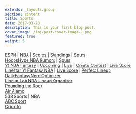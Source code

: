 ```yaml
---
extends: _layouts.group
section: content
title: Sports
date: 2017-03-23
description: This is your first blog post.
cover_image: /img/post-cover-image-2.png
featured: true
weight: 5
---
```

<div class="grid grid-cols-1 xl:grid-cols-2">
        <div>
            <a href="http://global.espn.com/?src=com">ESPN</a>
         | <a href="http://espn.com/nba">NBA</a>
         | <a href="http://www.espn.com/nba/scoreboard">Scores</a>
         | <a href="http://www.espn.com/nba/standings">Standings</a>
         | <a href="http://www.espn.com/nba/team/_/name/sa/san-antonio-spurs">Spurs</a>
     </div>
        <div>
            <a href="http://hoopshype.com/rumors">HoopsHype NBA Rumors</a>
         | <a href="http://hoopshype.com/team/san-antonio-spurs/">Spurs</a>
     </div>
        <div>
            <a href="http://sports.yahoo.com/dailyfantasy">Y! NBA Fantasy</a>
         | <a href="http://sports.yahoo.com/dailyfantasy/contests/upcoming">Upcoming</a>
         | <a href="http://sports.yahoo.com/dailyfantasy/contests/live">Live</a>
         | <a href="http://sports.yahoo.com/dailyfantasy/contest/create">Create Contest</a>
         | <a href="http://sports.yahoo.com/dailyfantasy/research/live">Live Score</a>
     </div>
        <div>
            <a href="http://www.linestarapp.com/DailyDashboard/Sport/NBA/Site/Yahoo">Linestar Y! Fantasy NBA</a>
         | <a href="http://www.linestarapp.com/LiveScoring/Sport/NBA/Site/Yahoo">Live Score</a>
         | <a href="http://www.linestarapp.com/Perfect/Sport/NBA/Site/Yahoo">Perfect Lineup</a>
     </div>
        <div>
            <a href="http://dailyfantasynerd.com/optimizer/yahoo/nba">DailyFantasyNerd Optimizer</a>
        </div>
        <div>
            <a href="https://www.lineuplab.com/nba-lineup-optimizer">Lineup Lab NBA Lineup Organizer</a>
        </div>
        <div>
            <a href="http://www.poundingtherock.com/">Pounding the Rock</a>
        </div>
        <div>
            <a href="https://airalamo.com/">Air Alamo</a>
        </div>
        <div>
            <a href="http://fivethirtyeight.com/sports/">538 Sports</a>
         | <a href="http://fivethirtyeight.com/tag/nba/">NBA</a>
     </div>
        <div>
            <a href="http://abc.net.au/news/sport/">ABC Sport</a>
        </div>
        <div>
            <a href="http://espncricinfo.com/?edition-view=espncricinfo-en-au&amp;set=true">Cricinfo</a>
        </div>
      </div>

